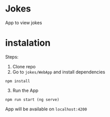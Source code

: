# Jokes

App to view jokes

# instalation

Steps: 
1. Clone repo
2. Go to `jokes/WebApp` and install dependencies

```
npm install
```
3. Run the App

```
npm run start (ng serve)
```

App will be available on `localhost:4200`
